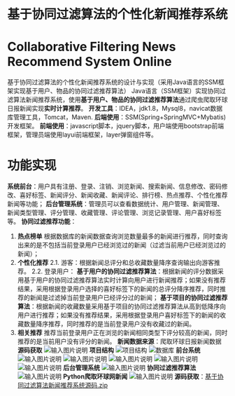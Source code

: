 # 基于协同过滤算法的个性化新闻推荐系统
# Collaborative Filtering News Recommend System Online
 基于协同过滤算法的个性化新闻推荐系统的设计与实现（采用Java语言的SSM框架实现基于用户、物品的协同过滤推荐算法）
Java语言（SSM框架）实现协同过滤算法新闻推荐系统，使用**基于用户、物品的协同过滤推荐算法**通过爬虫爬取环球日报新闻实现**实时计算推荐**。
**开发工具**：IDEA，jdk1.8，Mysql8，navicat数据库管理工具，Tomcat，Maven.
**后端使用**：SSM(Spring+SpringMVC+Mybatis)开发框架。
**前端使用**：javascript脚本，jquery脚本，用户端使用bootstrap前端框架，管理员端使用layui前端框架，layer弹窗组件等。
# 功能实现
**系统前台**：用户具有注册、登录、注销、浏览新闻、搜索新闻、信息修改、密码修改、喜好标签、新闻评分、新闻收藏、新闻评论、排行榜、热点推荐、个性化推荐新闻等功能；
**后台管理系统**：管理员可以查看数据统计、用户管理、新闻管理、新闻类型管理、评分管理、收藏管理、评论管理、浏览记录管理、用户喜好标签等。
**协同过滤推荐功能**：
 1. **热点榜单**
	 根据数据库的新闻数据查询浏览数量最多的新闻进行推荐，同时查询出来的是不包括当前登录用户已经浏览过的新闻（过滤当前用户已经浏览过的新闻）；
 2. **个性化推荐**
    2.1. 游客：根据新闻总评分和总收藏数量降序查询输出向游客推荐。
    2.2. 登录用户：
    **基于用户的协同过滤推荐算法**：根据新闻的评分数据采用基于用户的协同过滤推荐算法实时计算向用户进行新闻推荐；如果没有推荐结果，采用根据登录用户选择的喜好标签下的新闻的总评分降序推荐，同时推荐的新闻是过滤掉当前登录用户已经评分过的新闻；
   **基于项目的协同过滤推荐算法**：根据新闻的收藏数量采用基于项目的协同过滤推荐算法从高到低降序向用户进行推荐；如果没有推荐结果，采用根据登录用户喜好标签下的新闻的收藏数量降序推荐，同时推荐的是当前登录用户没有收藏过的新闻。
 3. **相关推荐**
     推荐当前登录用户正在浏览的新闻相同类型下评分较高的新闻，同时推荐的是当前用户没有评分的新闻。
**新闻数据来源**：爬取环球日报新闻数据
**源码获取**
![输入图片说明](%E6%BA%90%E7%A0%81%E8%8E%B7%E5%8F%96.png)
**项目结构**
![项目结构](%E9%A1%B9%E7%9B%AE%E7%BB%93%E6%9E%84.png)
![数据库](%E6%95%B0%E6%8D%AE%E5%BA%93.png)
**前台系统**
![输入图片说明](%E6%96%B0%E9%97%BB%E9%A6%96%E9%A1%B5.jpg)
![输入图片说明](Inked%E6%96%B0%E9%97%BB%E6%9F%A5%E7%9C%8B.jpg)
![输入图片说明](%E6%B3%A8%E5%86%8C.jpg)
![输入图片说明](%E9%80%89%E6%8B%A9%E5%85%B4%E8%B6%A3%E6%A0%87%E7%AD%BE.jpg)
![输入图片说明](%E4%B8%AA%E4%BA%BA%E4%B8%AD%E5%BF%83.jpg)
**后台管理系统**
![输入图片说明](Inked%E6%96%B0%E9%97%BB%E7%AE%A1%E7%90%86.jpg)
**协同过滤推荐算法**
![输入图片说明](%E5%8D%8F%E5%90%8C%E8%BF%87%E6%BB%A4%E6%8E%A8%E8%8D%90.jpg)
**Python爬取环球网新闻**
![输入图片说明](Pythom%E7%88%AC%E5%8F%96%E7%8E%AF%E7%90%83%E7%BD%91%E6%96%B0%E9%97%BB%E6%95%B0%E6%8D%AE.png)
**源码获取**：[基于协同过滤算法新闻推荐系统源码.zip](https://github.com/songwo-153/CollaborativeFilteringNewsRecommendSystem/files/13557079/default.zip)



